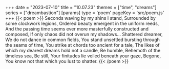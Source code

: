 +++
date = "2023-07-10"
title = "10.07.23"
themes = ["time", "dreams"]
series = ["dreambastion"]
[params]
  type = 'poem'
  pageKey = 'src/poem.js'
+++
{{< poem >}}
Seconds waving by my shins I stand,
Surrounded by some clockwork legions,
Ordered beauty emergent in the uniform reeds,
And the passing time seems ever more masterfully constructed and composed,
If only chaos did not overun my shadows...
Shattered dreamer,
We do not dance in common fields,
You stand unsettled bursting through the seams of time,
You strike at chords too ancient for a tale,
The likes of which my dearest dreams hold not a candle,
Be humble,
Behemoth of the timeless sea,
Be still,
Your finitudes lie veiled beneath your gaze,
Begone,
You know not that which you lust to shatter.
{{< /poem >}}